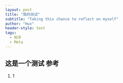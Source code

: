 ```yaml
---
layout: post
title: "我的测试"
subtitle: "Taking this chance to reflect on myself"
author: "Hux"
header-style: text
tags:
  - 知乎
  - Meta
---
```


这是一个测试
参考
--

1.  1
